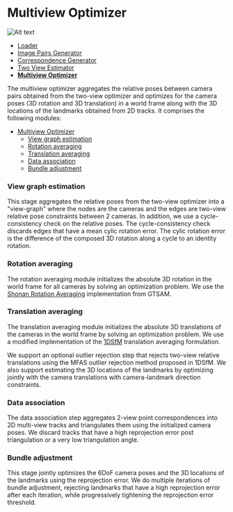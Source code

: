 # Multiview Optimizer

![Alt text](gtsfm-overview-two-view-estimator.svg?raw=true)

- [Loader](assets/LOADER.md)
- [Image Pairs Generator](assets/IMAGE_PAIRS_GENERATOR.md)
- [Correspondence Generator](assets/CORRESPONDENCE_GENERATOR.md)
- [Two View Estimator](assets/TWO_VIEW_ESTIMATOR.md)
- [**Multiview Optimizer**](#what-is-a-multiview-optimizer)

The multiview optimizer aggregates the relative poses between camera pairs obtained from the two-view optimizer and optimizes for the camera poses (3D rotation and 3D translation) in a world frame along with the 3D locations of the landmarks obtained from 2D tracks. It comprises the following modules: 

- [Multiview Optimizer](#multiview-optimizer)
    - [View graph estimation](#view-graph-estimation)
    - [Rotation averaging](#rotation-averaging)
    - [Translation averaging](#translation-averaging)
    - [Data association](#data-association)
    - [Bundle adjustment](#bundle-adjustment)

### View graph estimation

This stage aggregates the relative poses from the two-view optimizer into a "view-graph" where the nodes are the cameras and the edges are two-view relative pose constraints between 2 cameras. In addition, we use a cycle-consistency check on the relative poses. The cycle-consistency check discards edges that have a mean cylic rotation error. The cylic rotation error is the difference of the composed 3D rotation along a cycle to an identity rotation. 

### Rotation averaging

The rotation averaging module initializes the absolute 3D rotation in the world frame for all cameras by solving an optimization problem. We use the [Shonan Rotation Averaging](https://dellaert.github.io/ShonanAveraging/) implementation from GTSAM. 

### Translation averaging

The translation averaging module initializes the absolute 3D translations of the cameras in the world frame by solving an optimization problem. We use a modified implementation of the [1DSfM](https://www.cs.cornell.edu/projects/1dsfm/) translation averaging formulation. 

We support an optional outlier rejection step that rejects two-view relative translations using the MFAS outlier rejection method proposed in 1DSfM. We also support estimating the 3D locations of the landmarks by optimizing jointly with the camera translations with camera-landmark direction constraints. 

### Data association

The data association step aggregates 2-view point correspondences into 2D multi-view tracks and triangulates them using the initialized camera poses. We discard tracks that have a high reprojection error post triangulation or a very low triangulation angle. 

### Bundle adjustment

This stage jointly optimizes the 6DoF camera poses and the 3D locations of the landmarks using the reprojection error. We do multiple iterations of bundle adjustment, rejecting landmarks that have a high reprojection error after each iteration, while progressively tightening the reprojection error threshold. 